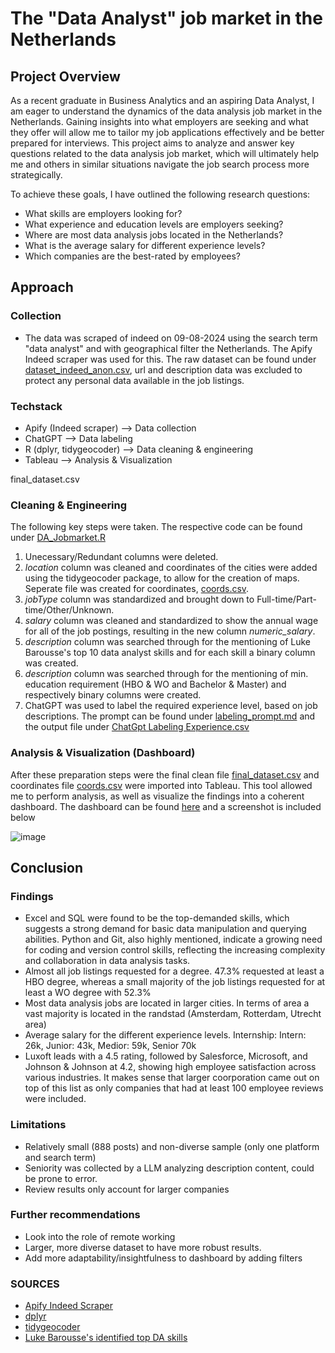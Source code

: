 # The "Data Analyst" job market in the Netherlands 
## Project Overview

As a recent graduate in Business Analytics and an aspiring Data Analyst, I am eager to understand the dynamics of the data analysis job market in the Netherlands. Gaining insights into what employers are seeking and what they offer will allow me to tailor my job applications effectively and be better prepared for interviews. This project aims to analyze and answer key questions related to the data analysis job market, which will ultimately help me and others in similar situations navigate the job search process more strategically.

To achieve these goals, I have outlined the following research questions:
- What skills are employers looking for?
- What experience and education levels are employers seeking?
- Where are most data analysis jobs located in the Netherlands?
- What is the average salary for different experience levels?
- Which companies are the best-rated by employees?

## Approach 

### Collection
- The data was scraped of indeed on 09-08-2024 using the search term "data analyst" and with geographical filter the Netherlands. The Apify Indeed scraper was used for this. The raw dataset can be found under [dataset_indeed_anon.csv](dataset_indeed_anon.csv), url and description data was excluded to protect any personal data available in the job listings.

### Techstack
- Apify (Indeed scraper) --> Data collection
- ChatGPT --> Data labeling
- R (dplyr, tidygeocoder) --> Data cleaning & engineering
- Tableau --> Analysis & Visualization

final_dataset.csv
### Cleaning & Engineering
The following key steps were taken. The respective code can be found under [DA_Jobmarket.R](DA_Jobmarket.R)
1. Unecessary/Redundant columns were deleted.
2. _location_ column was cleaned and coordinates of the cities were added using the tidygeocoder package, to allow for the creation of maps. Seperate file was created for coordinates, [coords.csv](coords.csv).
3. _jobType_ column was standardized and brought down to Full-time/Part-time/Other/Unknown.
4. _salary_ column was cleaned and standardized to show the annual wage for all of the job postings, resulting in the new column _numeric_salary_.
5. _description_ column was searched through for the mentioning of Luke Barousse's top 10 data analyst skills and for each skill a binary column was created.
6. _description_ column was searched through for the mentioning of min. education requirement (HBO & WO and Bachelor & Master) and respectively binary columns were created.  
7. ChatGPT was used to label the required experience level, based on job descriptions. The prompt can be found under [labeling_prompt.md](labeling_prompt.md) and the output file under [ChatGpt Labeling Experience.csv](ChatGPT%20Labeling%20Experience.csv)


### Analysis & Visualization (Dashboard)
After these preparation steps were the final clean file [final_dataset.csv](final_dataset.csv) and coordinates file [coords.csv](coords.csv) were imported into Tableau. This tool allowed me to perform analysis, as well as visualize the findings into a coherent dashboard. The dashboard can be found [here](https://public.tableau.com/views/DA-JobmarketDashboard/Dashboard1?:language=en-US&:sid=&:redirect=auth&:display_count=n&:origin=viz_share_link) and a screenshot is included below

![image](https://github.com/user-attachments/assets/1a194e1b-cf6d-41e6-8b2e-33bb6f311a1f)


## Conclusion

### Findings
- Excel and SQL were found to be the top-demanded skills, which suggests a strong demand for basic data manipulation and querying abilities. Python and Git, also highly mentioned, indicate a growing need for coding and version control skills, reflecting the increasing complexity and collaboration in data analysis tasks.
- Almost all job listings requested for a degree. 47.3% requested at least a HBO degree, whereas a small majority of the job listings requested for at least a WO degree with 52.3%
- Most data analysis jobs are located in larger cities. In terms of area a vast majority is located in the randstad (Amsterdam, Rotterdam, Utrecht area)
- Average salary for the different experience levels. Internship: Intern: 26k, Junior: 43k, Medior: 59k, Senior 70k
- Luxoft leads with a 4.5 rating, followed by Salesforce, Microsoft, and Johnson & Johnson at 4.2, showing high employee satisfaction across various industries. It makes sense that larger coorporation came out on top of this list as only companies that had at least 100 employee reviews were included. 

### Limitations
- Relatively small (888 posts) and non-diverse sample (only one platform and search term)
- Seniority was collected by a LLM analyzing description content, could be prone to error.
- Review results only account for larger companies

### Further recommendations
- Look into the role of remote working
- Larger, more diverse dataset to have more robust results.  
- Add more adaptability/insightfulness to dashboard by adding filters

### SOURCES
- [Apify Indeed Scraper](https://apify.com/misceres/indeed-scraper)
- [dplyr](https://dplyr.tidyverse.org)
- [tidygeocoder](https://cran.r-project.org/web/packages/tidygeocoder/vignettes/tidygeocoder.html)
- [Luke Barousse's identified top DA skills](https://datanerd.tech)
